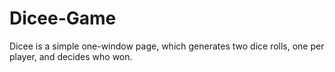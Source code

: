 # Dicee-Game
Dicee is a simple one-window page, which generates two dice rolls, one per player, and decides who won.
